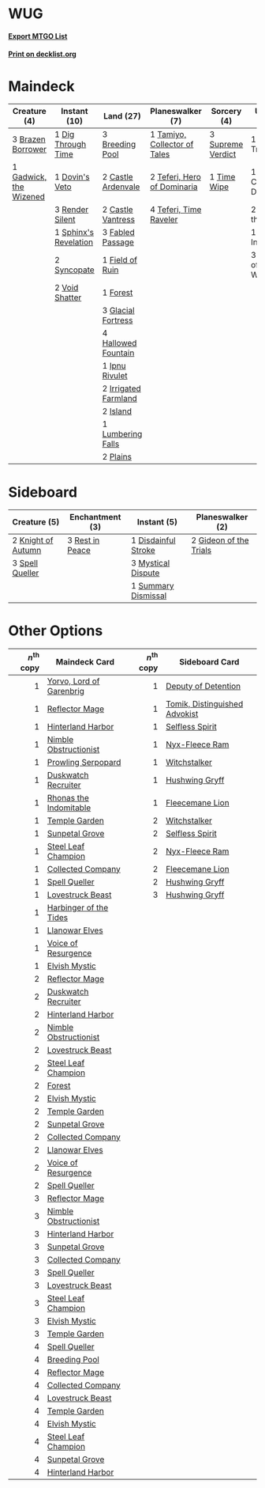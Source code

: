 # WUG

#### [Export MTGO List](../collection/WUG/WUG.txt)
#### [Print on decklist.org](http://decklist.org/?deckmain=3%09Brazen%20Borrower%0A3%09Breeding%20Pool%0A2%09Castle%20Ardenvale%0A2%09Castle%20Vantress%0A1%09Dig%20Through%20Time%0A1%09Dovin's%20Veto%0A1%09Dream%20Trawler%0A1%09Elspeth%20Conquers%20Death%0A3%09Fabled%20Passage%0A1%09Field%20of%20Ruin%0A1%09Forest%0A1%09Gadwick,%20the%20Wizened%0A3%09Glacial%20Fortress%0A4%09Hallowed%20Fountain%0A1%09Ipnu%20Rivulet%0A2%09Irrigated%20Farmland%0A2%09Island%0A1%09Lumbering%20Falls%0A2%09Omen%20of%20the%20Sea%0A2%09Plains%0A3%09Render%20Silent%0A1%09Sphinx's%20Revelation%0A3%09Supreme%20Verdict%0A2%09Syncopate%0A1%09Tamiyo,%20Collector%20of%20Tales%0A2%09Teferi,%20Hero%20of%20Dominaria%0A4%09Teferi,%20Time%20Raveler%0A1%09Thassa's%20Intervention%0A1%09Time%20Wipe%0A3%09Uro,%20Titan%20of%20Nature's%20Wrath%0A2%09Void%20Shatter&deckside=1%09Disdainful%20Stroke%0A2%09Gideon%20of%20the%20Trials%0A2%09Knight%20of%20Autumn%0A3%09Mystical%20Dispute%0A3%09Rest%20in%20Peace%0A3%09Spell%20Queller%0A1%09Summary%20Dismissal)
# Maindeck

|                                          Creature (4)                                           |                                          Instant (10)                                          |                                           Land (27)                                           |                                           Planeswalker (7)                                            |                                        Sorcery (4)                                         |         Unknown (8)          |
|-------------------------------------------------------------------------------------------------|------------------------------------------------------------------------------------------------|-----------------------------------------------------------------------------------------------|-------------------------------------------------------------------------------------------------------|--------------------------------------------------------------------------------------------|------------------------------|
|3 [Brazen Borrower](http://gatherer.wizards.com/Pages/Card/Details.aspx?multiverseid=473001)     |1 [Dig Through Time](http://gatherer.wizards.com/Pages/Card/Details.aspx?multiverseid=386518)   |3 [Breeding Pool](http://gatherer.wizards.com/Pages/Card/Details.aspx?multiverseid=97088)      |1 [Tamiyo, Collector of Tales](http://gatherer.wizards.com/Pages/Card/Details.aspx?multiverseid=461147)|3 [Supreme Verdict](http://gatherer.wizards.com/Pages/Card/Details.aspx?multiverseid=438776)|1 Dream Trawler               |
|1 [Gadwick, the Wizened](http://gatherer.wizards.com/Pages/Card/Details.aspx?multiverseid=473010)|1 [Dovin's Veto](http://gatherer.wizards.com/Pages/Card/Details.aspx?multiverseid=461120)       |2 [Castle Ardenvale](http://gatherer.wizards.com/Pages/Card/Details.aspx?multiverseid=473200)  |2 [Teferi, Hero of Dominaria](http://gatherer.wizards.com/Pages/Card/Details.aspx?multiverseid=443095) |1 [Time Wipe](http://gatherer.wizards.com/Pages/Card/Details.aspx?multiverseid=461150)      |1 Elspeth Conquers Death      |
|                                                                                                 |3 [Render Silent](http://gatherer.wizards.com/Pages/Card/Details.aspx?multiverseid=369022)      |2 [Castle Vantress](http://gatherer.wizards.com/Pages/Card/Details.aspx?multiverseid=473204)   |4 [Teferi, Time Raveler](http://gatherer.wizards.com/Pages/Card/Details.aspx?multiverseid=461148)      |                                                                                            |2 Omen of the Sea             |
|                                                                                                 |1 [Sphinx's Revelation](http://gatherer.wizards.com/Pages/Card/Details.aspx?multiverseid=460150)|3 [Fabled Passage](http://gatherer.wizards.com/Pages/Card/Details.aspx?multiverseid=473206)    |                                                                                                       |                                                                                            |1 Thassa's Intervention       |
|                                                                                                 |2 [Syncopate](http://gatherer.wizards.com/Pages/Card/Details.aspx?multiverseid=442955)          |1 [Field of Ruin](http://gatherer.wizards.com/Pages/Card/Details.aspx?multiverseid=435415)     |                                                                                                       |                                                                                            |3 Uro, Titan of Nature's Wrath|
|                                                                                                 |2 [Void Shatter](http://gatherer.wizards.com/Pages/Card/Details.aspx?multiverseid=407559)       |1 [Forest](http://gatherer.wizards.com/Pages/Card/Details.aspx?multiverseid=439860)            |                                                                                                       |                                                                                            |                              |
|                                                                                                 |                                                                                                |3 [Glacial Fortress](http://gatherer.wizards.com/Pages/Card/Details.aspx?multiverseid=190562)  |                                                                                                       |                                                                                            |                              |
|                                                                                                 |                                                                                                |4 [Hallowed Fountain](http://gatherer.wizards.com/Pages/Card/Details.aspx?multiverseid=97071)  |                                                                                                       |                                                                                            |                              |
|                                                                                                 |                                                                                                |1 [Ipnu Rivulet](http://gatherer.wizards.com/Pages/Card/Details.aspx?multiverseid=430869)      |                                                                                                       |                                                                                            |                              |
|                                                                                                 |                                                                                                |2 [Irrigated Farmland](http://gatherer.wizards.com/Pages/Card/Details.aspx?multiverseid=426947)|                                                                                                       |                                                                                            |                              |
|                                                                                                 |                                                                                                |2 [Island](http://gatherer.wizards.com/Pages/Card/Details.aspx?multiverseid=439857)            |                                                                                                       |                                                                                            |                              |
|                                                                                                 |                                                                                                |1 [Lumbering Falls](http://gatherer.wizards.com/Pages/Card/Details.aspx?multiverseid=401943)   |                                                                                                       |                                                                                            |                              |
|                                                                                                 |                                                                                                |2 [Plains](http://gatherer.wizards.com/Pages/Card/Details.aspx?multiverseid=439856)            |                                                                                                       |                                                                                            |                              |


# Sideboard

|                                        Creature (5)                                         |                                     Enchantment (3)                                      |                                         Instant (5)                                          |                                        Planeswalker (2)                                         |
|---------------------------------------------------------------------------------------------|------------------------------------------------------------------------------------------|----------------------------------------------------------------------------------------------|-------------------------------------------------------------------------------------------------|
|2 [Knight of Autumn](http://gatherer.wizards.com/Pages/Card/Details.aspx?multiverseid=452933)|3 [Rest in Peace](http://gatherer.wizards.com/Pages/Card/Details.aspx?multiverseid=442021)|1 [Disdainful Stroke](http://gatherer.wizards.com/Pages/Card/Details.aspx?multiverseid=420705)|2 [Gideon of the Trials](http://gatherer.wizards.com/Pages/Card/Details.aspx?multiverseid=426716)|
|3 [Spell Queller](http://gatherer.wizards.com/Pages/Card/Details.aspx?multiverseid=414494)   |                                                                                          |3 [Mystical Dispute](http://gatherer.wizards.com/Pages/Card/Details.aspx?multiverseid=473020) |                                                                                                 |
|                                                                                             |                                                                                          |1 [Summary Dismissal](http://gatherer.wizards.com/Pages/Card/Details.aspx?multiverseid=414370)|                                                                                                 |


# Other Options

|*n*<sup>th</sup> copy|                                           Maindeck Card                                           |*n*<sup>th</sup> copy|                                             Sideboard Card                                             |
|--------------------:|---------------------------------------------------------------------------------------------------|--------------------:|--------------------------------------------------------------------------------------------------------|
|                    1|[Yorvo, Lord of Garenbrig](http://gatherer.wizards.com/Pages/Card/Details.aspx?multiverseid=473147)|                    1|[Deputy of Detention](http://gatherer.wizards.com/Pages/Card/Details.aspx?multiverseid=457309)          |
|                    1|[Reflector Mage](http://gatherer.wizards.com/Pages/Card/Details.aspx?multiverseid=407667)          |                    1|[Tomik, Distinguished Advokist](http://gatherer.wizards.com/Pages/Card/Details.aspx?multiverseid=460961)|
|                    1|[Hinterland Harbor](http://gatherer.wizards.com/Pages/Card/Details.aspx?multiverseid=443128)       |                    1|[Selfless Spirit](http://gatherer.wizards.com/Pages/Card/Details.aspx?multiverseid=414332)              |
|                    1|[Nimble Obstructionist](http://gatherer.wizards.com/Pages/Card/Details.aspx?multiverseid=430729)   |                    1|[Nyx-Fleece Ram](http://gatherer.wizards.com/Pages/Card/Details.aspx?multiverseid=442015)               |
|                    1|[Prowling Serpopard](http://gatherer.wizards.com/Pages/Card/Details.aspx?multiverseid=426882)      |                    1|[Witchstalker](http://gatherer.wizards.com/Pages/Card/Details.aspx?multiverseid=370806)                 |
|                    1|[Duskwatch Recruiter](http://gatherer.wizards.com/Pages/Card/Details.aspx?multiverseid=409961)     |                    1|[Hushwing Gryff](http://gatherer.wizards.com/Pages/Card/Details.aspx?multiverseid=420685)               |
|                    1|[Rhonas the Indomitable](http://gatherer.wizards.com/Pages/Card/Details.aspx?multiverseid=426884)  |                    1|[Fleecemane Lion](http://gatherer.wizards.com/Pages/Card/Details.aspx?multiverseid=433104)              |
|                    1|[Temple Garden](http://gatherer.wizards.com/Pages/Card/Details.aspx?multiverseid=405112)           |                    2|[Witchstalker](http://gatherer.wizards.com/Pages/Card/Details.aspx?multiverseid=370806)                 |
|                    1|[Sunpetal Grove](http://gatherer.wizards.com/Pages/Card/Details.aspx?multiverseid=420946)          |                    2|[Selfless Spirit](http://gatherer.wizards.com/Pages/Card/Details.aspx?multiverseid=414332)              |
|                    1|[Steel Leaf Champion](http://gatherer.wizards.com/Pages/Card/Details.aspx?multiverseid=443070)     |                    2|[Nyx-Fleece Ram](http://gatherer.wizards.com/Pages/Card/Details.aspx?multiverseid=442015)               |
|                    1|[Collected Company](http://gatherer.wizards.com/Pages/Card/Details.aspx?multiverseid=394519)       |                    2|[Fleecemane Lion](http://gatherer.wizards.com/Pages/Card/Details.aspx?multiverseid=433104)              |
|                    1|[Spell Queller](http://gatherer.wizards.com/Pages/Card/Details.aspx?multiverseid=414494)           |                    2|[Hushwing Gryff](http://gatherer.wizards.com/Pages/Card/Details.aspx?multiverseid=420685)               |
|                    1|[Lovestruck Beast](http://gatherer.wizards.com/Pages/Card/Details.aspx?multiverseid=473127)        |                    3|[Hushwing Gryff](http://gatherer.wizards.com/Pages/Card/Details.aspx?multiverseid=420685)               |
|                    1|[Harbinger of the Tides](http://gatherer.wizards.com/Pages/Card/Details.aspx?multiverseid=433017)  |                     |                                                                                                        |
|                    1|[Llanowar Elves](http://gatherer.wizards.com/Pages/Card/Details.aspx?multiverseid=129626)          |                     |                                                                                                        |
|                    1|[Voice of Resurgence](http://gatherer.wizards.com/Pages/Card/Details.aspx?multiverseid=368951)     |                     |                                                                                                        |
|                    1|[Elvish Mystic](http://gatherer.wizards.com/Pages/Card/Details.aspx?multiverseid=389499)           |                     |                                                                                                        |
|                    2|[Reflector Mage](http://gatherer.wizards.com/Pages/Card/Details.aspx?multiverseid=407667)          |                     |                                                                                                        |
|                    2|[Duskwatch Recruiter](http://gatherer.wizards.com/Pages/Card/Details.aspx?multiverseid=409961)     |                     |                                                                                                        |
|                    2|[Hinterland Harbor](http://gatherer.wizards.com/Pages/Card/Details.aspx?multiverseid=443128)       |                     |                                                                                                        |
|                    2|[Nimble Obstructionist](http://gatherer.wizards.com/Pages/Card/Details.aspx?multiverseid=430729)   |                     |                                                                                                        |
|                    2|[Lovestruck Beast](http://gatherer.wizards.com/Pages/Card/Details.aspx?multiverseid=473127)        |                     |                                                                                                        |
|                    2|[Steel Leaf Champion](http://gatherer.wizards.com/Pages/Card/Details.aspx?multiverseid=443070)     |                     |                                                                                                        |
|                    2|[Forest](http://gatherer.wizards.com/Pages/Card/Details.aspx?multiverseid=439860)                  |                     |                                                                                                        |
|                    2|[Elvish Mystic](http://gatherer.wizards.com/Pages/Card/Details.aspx?multiverseid=389499)           |                     |                                                                                                        |
|                    2|[Temple Garden](http://gatherer.wizards.com/Pages/Card/Details.aspx?multiverseid=405112)           |                     |                                                                                                        |
|                    2|[Sunpetal Grove](http://gatherer.wizards.com/Pages/Card/Details.aspx?multiverseid=420946)          |                     |                                                                                                        |
|                    2|[Collected Company](http://gatherer.wizards.com/Pages/Card/Details.aspx?multiverseid=394519)       |                     |                                                                                                        |
|                    2|[Llanowar Elves](http://gatherer.wizards.com/Pages/Card/Details.aspx?multiverseid=129626)          |                     |                                                                                                        |
|                    2|[Voice of Resurgence](http://gatherer.wizards.com/Pages/Card/Details.aspx?multiverseid=368951)     |                     |                                                                                                        |
|                    2|[Spell Queller](http://gatherer.wizards.com/Pages/Card/Details.aspx?multiverseid=414494)           |                     |                                                                                                        |
|                    3|[Reflector Mage](http://gatherer.wizards.com/Pages/Card/Details.aspx?multiverseid=407667)          |                     |                                                                                                        |
|                    3|[Nimble Obstructionist](http://gatherer.wizards.com/Pages/Card/Details.aspx?multiverseid=430729)   |                     |                                                                                                        |
|                    3|[Hinterland Harbor](http://gatherer.wizards.com/Pages/Card/Details.aspx?multiverseid=443128)       |                     |                                                                                                        |
|                    3|[Sunpetal Grove](http://gatherer.wizards.com/Pages/Card/Details.aspx?multiverseid=420946)          |                     |                                                                                                        |
|                    3|[Collected Company](http://gatherer.wizards.com/Pages/Card/Details.aspx?multiverseid=394519)       |                     |                                                                                                        |
|                    3|[Spell Queller](http://gatherer.wizards.com/Pages/Card/Details.aspx?multiverseid=414494)           |                     |                                                                                                        |
|                    3|[Lovestruck Beast](http://gatherer.wizards.com/Pages/Card/Details.aspx?multiverseid=473127)        |                     |                                                                                                        |
|                    3|[Steel Leaf Champion](http://gatherer.wizards.com/Pages/Card/Details.aspx?multiverseid=443070)     |                     |                                                                                                        |
|                    3|[Elvish Mystic](http://gatherer.wizards.com/Pages/Card/Details.aspx?multiverseid=389499)           |                     |                                                                                                        |
|                    3|[Temple Garden](http://gatherer.wizards.com/Pages/Card/Details.aspx?multiverseid=405112)           |                     |                                                                                                        |
|                    4|[Spell Queller](http://gatherer.wizards.com/Pages/Card/Details.aspx?multiverseid=414494)           |                     |                                                                                                        |
|                    4|[Breeding Pool](http://gatherer.wizards.com/Pages/Card/Details.aspx?multiverseid=97088)            |                     |                                                                                                        |
|                    4|[Reflector Mage](http://gatherer.wizards.com/Pages/Card/Details.aspx?multiverseid=407667)          |                     |                                                                                                        |
|                    4|[Collected Company](http://gatherer.wizards.com/Pages/Card/Details.aspx?multiverseid=394519)       |                     |                                                                                                        |
|                    4|[Lovestruck Beast](http://gatherer.wizards.com/Pages/Card/Details.aspx?multiverseid=473127)        |                     |                                                                                                        |
|                    4|[Temple Garden](http://gatherer.wizards.com/Pages/Card/Details.aspx?multiverseid=405112)           |                     |                                                                                                        |
|                    4|[Elvish Mystic](http://gatherer.wizards.com/Pages/Card/Details.aspx?multiverseid=389499)           |                     |                                                                                                        |
|                    4|[Steel Leaf Champion](http://gatherer.wizards.com/Pages/Card/Details.aspx?multiverseid=443070)     |                     |                                                                                                        |
|                    4|[Sunpetal Grove](http://gatherer.wizards.com/Pages/Card/Details.aspx?multiverseid=420946)          |                     |                                                                                                        |
|                    4|[Hinterland Harbor](http://gatherer.wizards.com/Pages/Card/Details.aspx?multiverseid=443128)       |                     |                                                                                                        |

